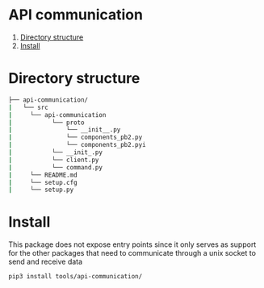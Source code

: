 # API communication

1. [Directory structure](#directory-structure)
1. [Install](#install)

# Directory structure

```bash
├── api-communication/
|   └── src
|     └── api-communication
|           └── proto
|               └── __init__.py
|               └── components_pb2.py
|               └── components_pb2.pyi
|           └── __init_.py
|           └── client.py
|           └── command.py
|     └── README.md
|     └── setup.cfg
|     └── setup.py
```

# Install
This package does not expose entry points since it only serves as support for the other packages that need to communicate through a unix socket to send and receive data

`pip3 install tools/api-communication/`
